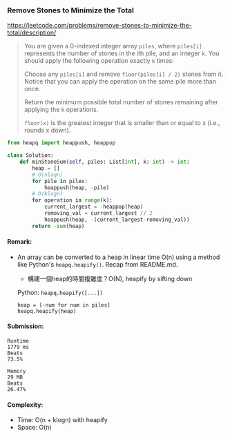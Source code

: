 ### Remove Stones to Minimize the Total
https://leetcode.com/problems/remove-stones-to-minimize-the-total/description/
>You are given a 0-indexed integer array `piles`, where `piles[i]` represents the number of stones in the ith pile, and an integer `k`. You should apply the following operation exactly `k` times:
>
>Choose any `piles[i]` and remove `floor(piles[i] / 2)` stones from it.
>Notice that you can apply the operation on the same pile more than once.
>
>Return the minimum possible total number of stones remaining after applying the `k` operations.
>
>`floor(x)` is the greatest integer that is smaller than or equal to x (i.e., rounds x down).
```python
from heapq import heappush, heappop

class Solution:
    def minStoneSum(self, piles: List[int], k: int) -> int:
        heap = []
        # O(nlogn)
        for pile in piles:
            heappush(heap, -pile)
        # O(klogn)
        for operation in range(k):
            current_largest = -heappop(heap)
            removing_val = current_largest // 2
            heappush(heap, -(current_largest-removing_val))
        return -sum(heap)
```
#### Remark:
- An array can be converted to a heap in linear time O(n) using a method like Python's `heapq.heapify()`. Recap from README.md.
    - 構建一個heap的時間複雜度？O(N), heapify by sifting down

    Python: `heapq.heapify([...])`
    ```
    heap = [-num for num in piles]
    heapq.heapify(heap)
    ```
#### Submission:
```
Runtime
1779 ms
Beats
73.5%

Memory
29 MB
Beats
26.47%
```
#### Complexity:
- Time: O(n + klogn) with heapify
- Space: O(n)
